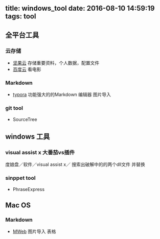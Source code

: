 title: windows_tool
date: 2016-08-10 14:59:19
tags: tool
---

## 全平台工具
### 云存储
- [坚果云](https://www.jianguoyun.com/) 存储重要资料，个人数据，配置文件
- [百度云](https://yun.baidu.com) 看电影

### Markdown
- [typora](http://www.typora.io/) 功能强大的的Markdown 编辑器 图片导入
### git tool
- SourceTree

## windows 工具
### visual assist x 大番茄vs插件
度娘盘／软件／visual assist x／
搜索出破解中的的两个dll文件 并替换


### sinppet tool 
- PhraseExpress

## Mac OS
### Markdown
- [MWeb](http://zh.mweb.im) 图片导入 表格

